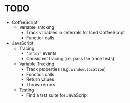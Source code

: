 # TODO

* CoffeeScript
    * Variable Tracking
        * Track variables in deferrals for Iced CoffeeScript
        * Function calls
* JavaScript
    * Tracing
        * `'after'` events
        * Consistent tracing (i.e. pass the trace tests)
    * Variable Tracking
        * Track properties (e.g. `window.location`)
        * Function calls
        * Return values
        * Thrown errors
    * Testing
        * Find a test suite for JavaScript

